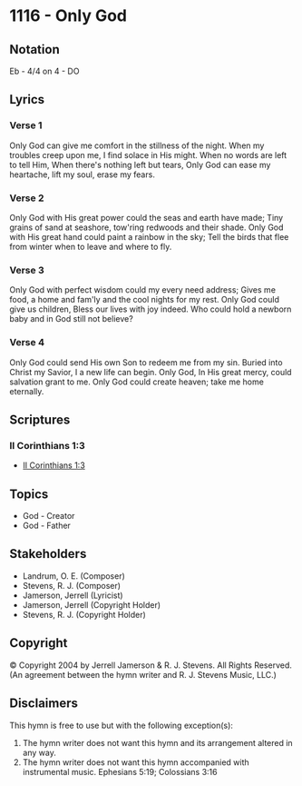 # 1116 - Only God

## Notation

Eb - 4/4 on 4 - DO

## Lyrics

### Verse 1

Only God can give me comfort in the stillness of the night. When my troubles creep upon me, I find solace in His might. When no words are left to tell Him, When there's nothing left but tears, Only God can ease my heartache, lift my soul, erase my fears.

### Verse 2

Only God with His great power could the seas and earth have made; Tiny grains of sand at seashore, tow'ring redwoods and their shade. Only God with His great hand could paint a rainbow in the sky; Tell the birds that flee from winter when to leave and where to fly.

### Verse 3

Only God with perfect wisdom could my every need address; Gives me food, a home and fam'ly and the cool nights for my rest. Only God could give us children, Bless our lives with joy indeed. Who could hold a newborn baby and in God still not believe?

### Verse 4

Only God could send His own Son to redeem me from my sin. Buried into Christ my Savior, I a new life can begin. Only God, In His great mercy, could salvation grant to me. Only God could create heaven; take me home eternally.


## Scriptures

### II Corinthians 1:3

- [II Corinthians 1:3](https://www.biblegateway.com/passage/?search=II%20Corinthians%201%3A3)


## Topics

- God - Creator
- God - Father

## Stakeholders

- Landrum, O. E. (Composer)
- Stevens, R. J. (Composer)
- Jamerson, Jerrell (Lyricist)
- Jamerson, Jerrell (Copyright Holder)
- Stevens, R. J. (Copyright Holder)

## Copyright

© Copyright 2004 by Jerrell Jamerson & R. J. Stevens. All Rights Reserved.
(An agreement between the hymn writer and R. J. Stevens Music, LLC.)

## Disclaimers

This hymn is free to use but with the following exception(s):
1. The hymn writer does not want this hymn and its arrangement altered in any way.
2. The hymn writer does not want this hymn accompanied with instrumental music.
Ephesians 5:19; Colossians 3:16


